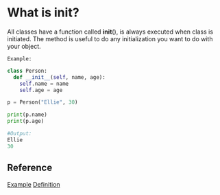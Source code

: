 # What is __init__?

All classes have a function called __init__(), is always executed when  class is initiated. The method is useful to do any initialization you want to do with your object.

`Example:`

```python
class Person:
  def __init__(self, name, age):
    self.name = name
    self.age = age

p = Person("Ellie", 30)

print(p.name)
print(p.age) 

#Output:
Ellie
30
```

## Reference

[Example](https://www.w3schools.com/python/gloss_python_class_init.asp)
[Definition](https://www.geeksforgeeks.org/__init__-in-python/)